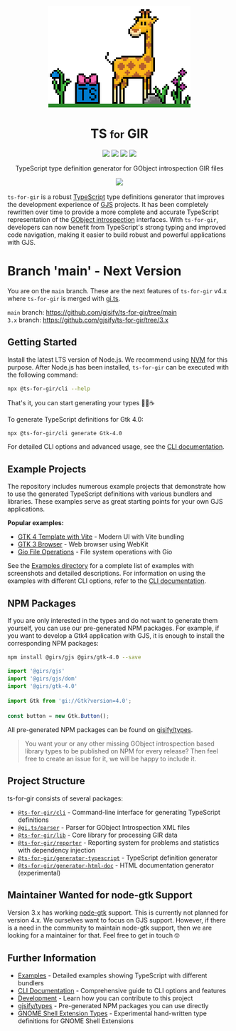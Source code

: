 <p align="center">
  <img src=".github/ts-for-gir_x4.png" />
  <h1 align="center">TS <small>for</small> GIR</h1>
</p>

<p align="center">
  <img src="https://img.shields.io/github/actions/workflow/status/gjsify/ts-for-gir/ci.yml" />
  <img src="https://img.shields.io/github/license/gjsify/ts-for-gir" />
  <img src="https://img.shields.io/npm/v/@ts-for-gir/cli" />
  <img src="https://img.shields.io/npm/dw/@ts-for-gir/cli" />
</p>

<p align="center">TypeScript type definition generator for GObject introspection GIR files</p>

<p align="center">
  <img src=".github/feeling.gif" />
</p>

`ts-for-gir` is a robust [TypeScript](https://www.typescriptlang.org/) type definitions generator that improves the development experience of [GJS](https://gitlab.gnome.org/GNOME/gjs/) projects. It has been completely rewritten over time to provide a more complete and accurate TypeScript representation of the [GObject introspection](https://gi.readthedocs.io/en/latest/) interfaces. With `ts-for-gir`, developers can now benefit from TypeScript's strong typing and improved code navigation, making it easier to build robust and powerful applications with GJS.

# Branch 'main' - Next Version

You are on the `main` branch. These are the next features of `ts-for-gir` v4.x where `ts-for-gir` is merged with [gi.ts](https://github.com/gjsify/gi.ts).

`main` branch: https://github.com/gjsify/ts-for-gir/tree/main  
`3.x` branch: https://github.com/gjsify/ts-for-gir/tree/3.x

## Getting Started

Install the latest LTS version of Node.js. We recommend using [NVM](https://github.com/nvm-sh/nvm) for this purpose. After Node.js has been installed, `ts-for-gir` can be executed with the following command:

```bash
npx @ts-for-gir/cli --help
```

That's it, you can start generating your types 👩‍💻☕

To generate TypeScript definitions for Gtk 4.0:

```bash
npx @ts-for-gir/cli generate Gtk-4.0
```

For detailed CLI options and advanced usage, see the [CLI documentation](/packages/cli/README.md).

## Example Projects

The repository includes numerous example projects that demonstrate how to use the generated TypeScript definitions with various bundlers and libraries. These examples serve as great starting points for your own GJS applications.

**Popular examples:**
- [GTK 4 Template with Vite](/examples/gtk-4-template-vite) - Modern UI with Vite bundling
- [GTK 3 Browser](/examples/gtk-3-browser) - Web browser using WebKit
- [Gio File Operations](/examples/gio-2-cat) - File system operations with Gio

See the [Examples directory](/examples/README.md) for a complete list of examples with screenshots and detailed descriptions. For information on using the examples with different CLI options, refer to the [CLI documentation](/packages/cli/README.md#using-the-generated-types).

## NPM Packages

If you are only interested in the types and do not want to generate them yourself, you can use our pre-generated NPM packages. For example, if you want to develop a Gtk4 application with GJS, it is enough to install the corresponding NPM packages:

```bash
npm install @girs/gjs @girs/gtk-4.0 --save
```

```ts
import '@girs/gjs'
import '@girs/gjs/dom'
import '@girs/gtk-4.0'

import Gtk from 'gi://Gtk?version=4.0';

const button = new Gtk.Button();
```

All pre-generated NPM packages can be found on [gjsify/types](https://github.com/gjsify/types).

> You want your or any other missing GObject introspection based library types to be published on NPM for every release? Then feel free to create an issue for it, we will be happy to include it.

## Project Structure

ts-for-gir consists of several packages:

- [`@ts-for-gir/cli`](/packages/cli) - Command-line interface for generating TypeScript definitions
- [`@gi.ts/parser`](/packages/parser) - Parser for GObject Introspection XML files
- [`@ts-for-gir/lib`](/packages/lib) - Core library for processing GIR data
- [`@ts-for-gir/reporter`](/packages/reporter) - Reporting system for problems and statistics with dependency injection
- [`@ts-for-gir/generator-typescript`](/packages/generator-typescript) - TypeScript definition generator
- [`@ts-for-gir/generator-html-doc`](/packages/generator-html-doc) - HTML documentation generator (experimental)

## Maintainer Wanted for node-gtk Support

Version 3.x has working [node-gtk](https://github.com/romgrk/node-gtk) support. This is currently not planned for version 4.x. We ourselves want to focus on GJS support. However, if there is a need in the community to maintain node-gtk support, then we are looking for a maintainer for that. Feel free to get in touch 🤓

## Further Information

- [Examples](/examples/README.md) - Detailed examples showing TypeScript with different bundlers
- [CLI Documentation](/packages/cli/README.md) - Comprehensive guide to CLI options and features
- [Development](/DEVELOPMENT.md) - Learn how you can contribute to this project
- [gjsify/types](https://github.com/gjsify/types) - Pre-generated NPM packages you can use directly
- [GNOME Shell Extension Types](https://github.com/gjsify/gnome-shell) - Experimental hand-written type definitions for GNOME Shell Extensions
